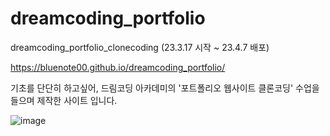 # dreamcoding_portfolio
 dreamcoding_portfolio_clonecoding (23.3.17 시작 ~ 23.4.7 배포)
 
 https://bluenote00.github.io/dreamcoding_portfolio/
 
 기초를 단단히 하고싶어, 드림코딩 아카데미의 '포트폴리오 웹사이트 클론코딩' 수업을 들으며 제작한 사이트 입니다.
 
 
 ![image](https://user-images.githubusercontent.com/118717795/230598251-7564993a-899f-4b67-8656-5463ae1f6bb1.png)

 
 
 
